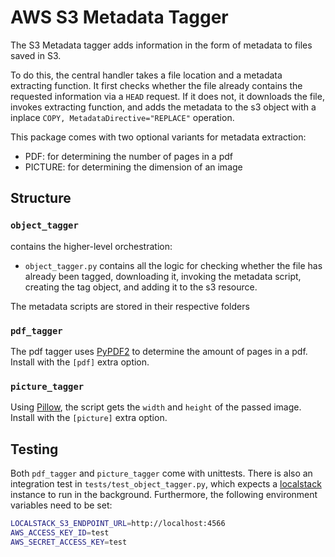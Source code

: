 # AWS S3 Metadata Tagger
The S3 Metadata tagger adds information in the form of metadata to files saved in S3.

To do this, the central handler takes a file location and a metadata extracting function.
It first checks whether the file already contains the requested information via a `HEAD` request.
If it does not, it downloads the file, invokes extracting function, and adds the metadata to
the s3 object with a inplace `COPY, MetadataDirective="REPLACE"` operation.

This package comes with two optional variants for metadata extraction:
* PDF: for determining the number of pages in a pdf
* PICTURE: for determining the dimension of an image

## Structure
### `object_tagger` 
contains the higher-level orchestration:
* `object_tagger.py` contains all the logic for checking whether the file has already been tagged, downloading it, invoking the metadata script, creating the tag object, and adding it to the s3 resource. 

The metadata scripts are stored in their respective folders

### `pdf_tagger`
The pdf tagger uses [PyPDF2](https://pypdf2.readthedocs.io/en/latest/) to determine the amount of pages in a pdf.
Install with the `[pdf]` extra option.

### `picture_tagger`
Using [Pillow](https://python-pillow.org/), the script gets the `width` and `height` of the passed image.
Install with the `[picture]` extra option.

## Testing
Both `pdf_tagger` and `picture_tagger` come with unittests.
There is also an integration test in `tests/test_object_tagger.py`, which expects
a [localstack](https://github.com/localstack/localstack) instance to run in the background.
Furthermore, the following environment variables need to be set:
```bash
LOCALSTACK_S3_ENDPOINT_URL=http://localhost:4566
AWS_ACCESS_KEY_ID=test
AWS_SECRET_ACCESS_KEY=test
```